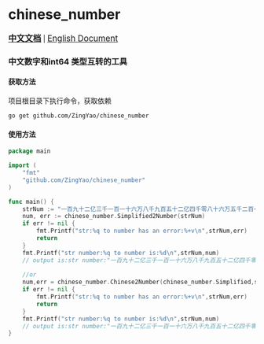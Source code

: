 # chinese_number
<big><u>**中文文档**</u></big> | <big><u>[English Document](https://github.com/ZingYao/chinese_number/blob/master/README_EN.md)</u></big>

### 中文数字和int64 类型互转的工具

#### 获取方法
项目根目录下执行命令，获取依赖
```shell
go get github.com/ZingYao/chinese_number
```

#### 使用方法

```go
package main

import (
	"fmt"
	"github.com/ZingYao/chinese_number"
)

func main() {
	strNum := "一百九十二亿三千一百一十六万八千九百五十二亿四千零八十六万五千二百一十三"
	num, err := chinese_number.Simplified2Number(strNum)
	if err != nil {
		fmt.Printf("str:%q to number has an error:%+v\n",strNum,err)
		return
	}
	fmt.Printf("str number:%q to number is:%d\n",strNum,num)
	// output is:str number:"一百九十二亿三千一百一十六万八千九百五十二亿四千零八十六万五千二百一十三" to number is:1923116895240865213
	
	//or
	num,err = chinese_number.Chinese2Number(chinese_number.Simplified,strNum)
	if err != nil {
		fmt.Printf("str:%q to number has an error:%+v\n",strNum,err)
		return
	}
	fmt.Printf("str number:%q to number is:%d\n",strNum,num)
	// output is:str number:"一百九十二亿三千一百一十六万八千九百五十二亿四千零八十六万五千二百一十三" to number is:1923116895240865213
}
```